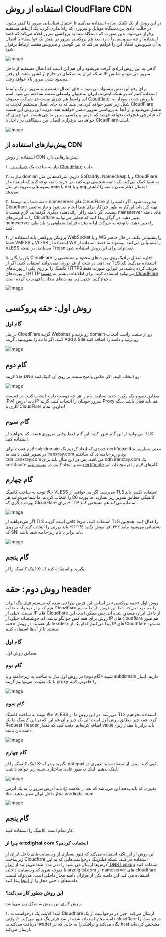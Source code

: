 # استفاده از روش CloudFlare CDN

در این روش از یک تکنیک ساده استفاده می‌کنیم تا احتمال شناسایی سرور ما کمتر بشود. در حالت عادی بین دستگاه موبایل و سروری که راه‌اندازی کردید یک ارتباط مستقیم برقرار می‌شود. بدین صورت که دستگاه شما به پروکسی سرور اعلام می‌کند که قصد استفاده از چه سرویسی را دارد. بعد هم پروکسی سرور در نقش یک «واسط» با اتصال به آن سرویس، امکان این را فراهم می‌کند که بین گوشی و سرویس مقصد ارتباط برقرار شود. 

![image](https://user-images.githubusercontent.com/118040490/212413099-0d01cfb5-83cf-4873-b72d-28ed58e199ae.png)


گاهی به این روش ایرادی گرفته می‌شود و آن هم این است که اتصال مستقیم از داخل شبکه ایران به شبکه‌ای در خارج از کشور باعث لو رفتن IP سرور می‌شود و شانس مسدود شدن سرور بالا خواهد رفت.

برای رفع این نقص پیشنهاد می‌شود به جای اتصال مستقیم به سرور از یک واسط استفاده کنیم که در شبکه اینترنت ایران به عنوان واسطی معتمد شناخته می‌شود. اسم این واسط هم چیزی نیست جز شرکت معروف [Cloudflare](). با روش جدید، نمودار به شکل زیر تغییر خواهد کرد. می‌بینید که به جای اتصال مستقیم کلاینت به CloudFlare متصل می‌شود و از آنجا به پروکسی سرور متصل خواهیم شد. مزیت این روش این هست که فیلترچی هیچ‌وقت نخواهد فهمید که آدرس پروکسی سرور ما چی هست. تنها چیزی که خواهد دید برقراری اتصال بین دستگاهی در داخل با CloudFlare است.  

![image](https://user-images.githubusercontent.com/118040490/212414604-056e701c-936e-4db9-92e2-275e6ab3e845.png)


## پیش‌نیاز‌های استفاده از CDN
استفاده از روش CDN پیش‌نیاز‌هایی دارد:

۱. نیاز به ساخت یک [حساب در CloudFlare](https://dash.cloudflare.com/sign-up) دارید.  

۲. نیاز به domian داریم. شرکت‌هایی مثل GoDaddy، Namecheap و یا CloudFlare به شما کمک می‌کنند یک دامنه شخصی تهیه کنید. در خرید دامنه توجه کنید که استفاده از پسوند‌های معروف‌تر مثل com یا net و یا org احتمال فیلتر شدن دامنه را کاهش می‌دهد.

۳. دامنه شما باید توسط nameserver های CloudFlare مدیریت شود. اگر دامنه را از Cloudflare تهیه کرده‌اید این‌کار به طور خود‌کار برای شما انجام می‌شود و نیاز به تغییر نیست. اگر دامنه را از ارائه‌دهنده‌ دیگری گرفته‌اید، لازم هست تا nameserver های دامنه را به آدرس‌‌های Cloudflare تغییر دهید. در گوگل پیدا کنید که چطور می‌توانید nameserver را تغییر دهید، با توجه به شرکت ارائه دهنده فرایند متفاوتی را باید طی کنید.  

۴. پروتکل پروکسی باید استفاده از WebSocket و یا WS را پشتیبانی بکند. در حال حاضر فقط VMESS و VLESS استفاده از WS را پشتیبانی می‌کنند. پیشنهاد ما فقط استفاده از VLESS می‌باشد. در نتیجه Trojan نمی‌تواند برای این روش استفاده شود.

۵. پلن رایگان CloudFlare اجازه انتقال ترافیک روی پورت‌های محدود و مشخصی را می‌دهد. در نتیجه از هر پورتی نمی‌توانید استفاده کنید. اگر از TLS استفاده می‌کنید باید کانفیگ را بر روی یکی از پورت‌های HTTPS تعریف کرده باشید. در غیر‌این‌ صورت فقط از پورت‌های HTTP می‌توانید استفاده کنید. برای اطلاعات بیشتر به [مستند CloudFlare](https://developers.cloudflare.com/fundamentals/get-started/reference/network-ports/) رجوع کنید. جدول زیر پورت‌های مجاز را فهرست کرده است.

![image](https://user-images.githubusercontent.com/118040490/212417661-6c82e3fe-889b-47ef-9f46-aa6b08ac9849.png)

# روش اول: حقه پروکسی

### گام اول

در پنل CloudFlare گزینه Websites رو بزنید و domain رو از سمت راست انتخاب کنید. اگر دامنه را نمی‌بینید، گزینه Add a Site رو بزنید و دامنه را اضافه کنید.

![image](https://user-images.githubusercontent.com/118040490/212424353-8777399d-2fa4-44a4-8229-5fb53ec6b86f.png)

## گام دوم

حالا گزینه DNS رو انتخاب کنید. اگر عکس واضح نیست بر روی آن کلیک کنید.

![image](https://user-images.githubusercontent.com/118040490/212427170-8dbc1fa0-9c09-473a-979b-5b50bec93a3a.png)

مطابق تصویر یک رکورد جدید بسازید. نام را هر چه دوست دارید انتخاب کنید. در قسمت IPv4 باید آدرس IP سرور خودتان را انتخاب کنید. گزینه Proxy هم باید فعال باشد. دیگه کاری با CloudFlare نداریم. تمام!

## گام سوم
می‌توانید از این گام عبور کنید. این گام فقط وقتی ضروری هست که بخواهید از TLS استفاده کنید.

لازم هست برای sub-domain جدیدی که ایجاد کردیم یک certificate معتبر بسازیم. مثلا در تصویر قبلی دامنه ما iranxray.com بود و زیر-دامنه‌ای که ساختیم cdn.iranxray.com می‌باشد. پس در این مثال باید برای cdn.iranxray.com یک certificate معتبر ایجاد کنیم. در [مستند تهیه certificate](https://github.com/iranxray/hope/blob/main/create-tsl-certificate.md) گام‌های لازم را توضیح داده‌ایم.

## گام چهارم
حالا نوبت به ساخت کانفیگ VLESS می‌رسد. اگر می‌خواهید از TLS استفاده نکنید، باید کانفیگی مطابق تصویر زیر بسازید. ما پورت 80 را انتخاب کردیم اما شما می‌توانید هر پورت دیگری که CloudFlare برای HTTP استفاده می‌کند هم مشخص کنید.

![image](https://user-images.githubusercontent.com/118040490/212433298-3afb4222-1fb0-44a0-8573-c4edd74eac55.png)

اگر می‌خواهید از TLS استفاده کنید، صرفا کافی است گزینه TLS را فعال کنید. همچنین باید پورتی را انتخاب کنید که بر روی HTTPS‌ پشتیبانی می‌شود مانند ۴۴۳. فراموش نکنید که SNI باید برابر با نام زیر-دامنه شما باشد.

![image](https://user-images.githubusercontent.com/118040490/212433881-7a986874-c0dc-43f8-8136-9fa216de4c66.png)

## گام پنجم
لینک کانفیگ را از X-UI بگیرید و استفاده کنید.


# روش دوم: حقه header

روش اول «حقه پروکسی» بر اساس این فرض طراحی شده که سیستم فیلترینگ ایران هیچ ‌کدام از درخواست‌ها به Cloudflare را مسدود نمی‌کند. اما این فرض الزاما صحیح نیست. خیلی از IP های Cloudflare از داخل ایران مسدود شده اند. پس ممکن است این روش برای همه کس جوابگو نباشد. اما خوشبختانه خیلی‌ از IP های cloudflare هم هنوز باز هستند. در روش «حقه header» پیدا می‌کنیم کدام یک از IP های Cloudflare مسدود نیستند تا از آن‌ها استفاده کنیم.

### گام اول
مطابق روش اول.

### گام دوم
شبیه «گام دوم» در روش اول نیاز به ساخت یه زیر-دامنه و یا subdomain داریم. اینبار با یک تفاوت: می‌توانیم گزینه proxy را خاموش کنیم.

![image](https://user-images.githubusercontent.com/118040490/212435035-8a4dfbf5-1f9a-493d-89c3-fc80990bd658.png)


### گام سوم
حالا نوبت به ساخت کانفیگ VLESS می‌رسد. در این روش ما از TLS استفاده نخواهیم کرد. همه چیز مطابق روش اول است الی یک چیز و آن هم این که در این کانفیگ ما یک Request Header اضافه کرده‌ایم. دقت کنید که مقدار value باید برابر با مقدار زیر-دامنه تان باشد.

![image](https://user-images.githubusercontent.com/118040490/212435349-547aff4d-e549-4753-b4c3-618293c3ca09.png)

### گام چهارم
لینک کانفیگ را از X-UI بگیرید و در notepad کپی کنید. پیش از استفاده باید تغییری در لینک بدهیم. لینک به طور عادی ساختاری شبیه زیر خواهد داشت.

![image](https://user-images.githubusercontent.com/118040490/212435795-55561436-1f86-4eb8-aae2-8bc4c1944649.png)

تغییری که باید بدهید این می‌باشد که بعد از علامت @ باید آدرس سرور را به یک آدرس مجاز داخل ایران تغییر بدهید. مثلا arzdigital.com. 

![image](https://user-images.githubusercontent.com/118040490/212435972-716c829a-c4fc-48b4-ac90-06e5d79734b0.png)

## گام پنجم

کار تمام است. کانفیگ را استفاده کنید.


### چرا از arzdigital.com‌ استفاده کردیم؟
این روش از این نکته استفاده می‌کند که هنوز بسیاری از وب‌سایت های داخل ایران از زیرساخت Cloudflare استفاده می‌کنند. شبکه فیلترینگ درخواست‌هایی که به این آدرس‌ها ارسال می شود را نمی‌بندد. شما می‌توانید از [ابزار DNS Lookup](dns-lookup.com/) استفاده کنید تا متوجه شوید که وب‌سایت داخلی arzdigital.com از nameserver های cloudflare استفاده می کند. این دامنه یکی از هزاران دامنه مجاز داخلی است. می‌تواند لیست دامنه‌های داخلی مجاز را از [اینجا]() پیدا کنید.

### این روش چطور کار می‌کند؟
روش کاری این روش به شکل زیر می‌باشد.

۱. ابتدا کلاینت یک درخواست به Cloudflare ارسال می‌کند. چون در درخواست از یک دامنه مجاز استفاده شده از سد فیلترینگ عبور می‌کند.
۲. وقتی cloudflare درخواست را دریافت می‌کند به header نگاه می‌کند و ترافیک را به جایی که در host مشخص کرده‌اید ارسال می‌کند.
